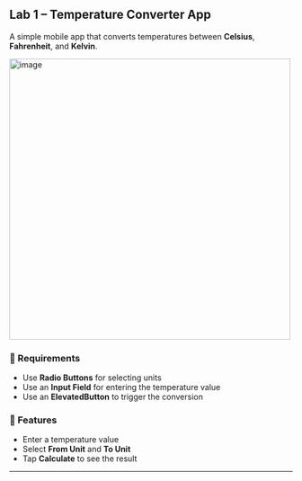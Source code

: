 ## Lab 1 – Temperature Converter App
A simple mobile app that converts temperatures between **Celsius**, **Fahrenheit**, and **Kelvin**.

<img width=auto height="500" alt="image" src="https://github.com/user-attachments/assets/350cab37-4829-44d6-8f32-575793163828" />

### 🔹 Requirements
- Use **Radio Buttons** for selecting units  
- Use an **Input Field** for entering the temperature value  
- Use an **ElevatedButton** to trigger the conversion  

### 🔹 Features
- Enter a temperature value
- Select **From Unit** and **To Unit**
- Tap **Calculate** to see the result

---
